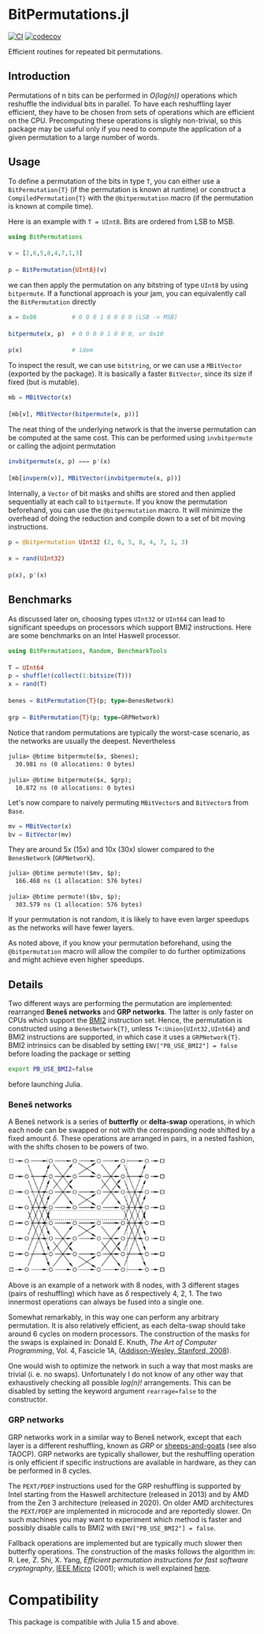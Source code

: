 # BitPermutations.jl
[![CI][ci-img]][ci-url]
[![codecov][codecov-img]][codecov-url]

[ci-img]: https://github.com/giacomogiudice/BitPermutations.jl/workflows/CI/badge.svg
[ci-url]: https://github.com/giacomogiudice/BitPermutations.jl/actions?query=workflow%3ACI

[codecov-img]: https://codecov.io/gh/giacomogiudice/BitPermutations.jl/branch/master/graph/badge.svg?token=G71Y9FQH6K
[codecov-url]: https://codecov.io/gh/giacomogiudice/BitPermutations.jl?token=G71Y9FQH6K

Efficient routines for repeated bit permutations.

## Introduction
Permutations of n bits can be performed in *O(log(n))* operations which reshuffle the individual bits in parallel.
To have each reshuffling layer efficient, they have to be chosen from sets of operations which are efficient on the CPU.
Precomputing these operations is slighly non-trivial, so this package may be useful only if you need to compute the application of a given permutation to a large number of words.

## Usage
To define a permutation of the bits in type `T`, you can either use a `BitPermutation{T}` (if the permutation is known at runtime) or construct a `CompiledPermutation{T}` with the `@bitpermutation` macro (if the permutation is known at compile time).

Here is an example with `T = UInt8`.
Bits are ordered from LSB to MSB.
```julia
using BitPermutations

v = [2,6,5,8,4,7,1,3]

p = BitPermutation{UInt8}(v)
```
we can then apply the permutation on any bitstring of type `UInt8` by using `bitpermute`.
If a functional approach is your jam, you can equivalently call the `BitPermutation` directly
```julia
x = 0x08          # 0 0 0 1 0 0 0 0 (LSB -> MSB)

bitpermute(x, p)  # 0 0 0 0 1 0 0 0, or 0x10

p(x)              # idem
```

To inspect the result, we can use `bitstring`, or we can use a `MBitVector` (exported by the package).
It is basically a faster `BitVector`, since its size if fixed (but is mutable).
```julia
mb = MBitVector(x)

[mb[v], MBitVector(bitpermute(x, p))]
```

The neat thing of the underlying network is that the inverse permutation can be computed at the same cost.
This can be performed using `invbitpermute` or calling the adjoint permutation
```julia
invbitpermute(x, p) === p'(x)

[mb[invperm(v)], MBitVector(invbitpermute(x, p))]
```

Internally, a `Vector` of bit masks and shifts are stored and then applied sequentially at each call to `bitpermute`.
If you know the permutation beforehand, you can use the `@bitpermutation` macro.
It will minimize the overhead of doing the reduction and compile down to a set of bit moving instructions.
```julia
p = @bitpermutation UInt32 (2, 6, 5, 8, 4, 7, 1, 3)

x = rand(UInt32)

p(x), p'(x)
```

## Benchmarks
As discussed later on, choosing types `UInt32` or `UInt64` can lead to significant speedups on processors which support BMI2 instructions.
Here are some benchmarks on an Intel Haswell processor.
```julia
using BitPermutations, Random, BenchmarkTools

T = UInt64
p = shuffle!(collect(1:bitsize(T)))
x = rand(T)

benes = BitPermutation{T}(p; type=BenesNetwork)

grp = BitPermutation{T}(p; type=GRPNetwork)
```
Notice that random permutations are typically the worst-case scenario, as the networks are usually the deepest.
Nevertheless
```
julia> @btime bitpermute($x, $benes);
  30.981 ns (0 allocations: 0 bytes)

julia> @btime bitpermute($x, $grp);
  10.872 ns (0 allocations: 0 bytes)
```
Let's now compare to naively permuting `MBitVector`s and `BitVector`s from `Base`.
```julia 
mv = MBitVector(x)
bv = BitVector(mv)
```
They are around 5x (15x) and 10x (30x) slower compared to the `BenesNetwork` (`GRPNetwork`). 
```
julia> @btime permute!($mv, $p);
  166.468 ns (1 allocation: 576 bytes)

julia> @btime permute!($bv, $p);
  303.579 ns (1 allocation: 576 bytes) 
```
If your permutation is not random, it is likely to have even larger speedups as the networks will have fewer layers.

As noted above, if you know your permutation beforehand, using the `@bitpermutation` macro will allow the compiler to do further optimizations and might achieve even higher speedups.

## Details
Two different ways are performing the permutation are implemented: rearranged **Beneš networks** and **GRP networks**.
The latter is only faster on CPUs which support the [BMI2](https://en.wikipedia.org/wiki/X86_Bit_manipulation_instruction_set) instruction set.
Hence, the permutation is constructed using a `BenesNetwork{T}`, unless `T<:Union{UInt32,UInt64}` and BMI2 instructions are supported, in which case it uses a `GRPNetwork{T}`.
BMI2 intrinsics can be disabled by setting `ENV["PB_USE_BMI2"] = false` before loading the package or setting
```bash
export PB_USE_BMI2=false
```
before launching Julia.

### Beneš networks
A Beneš network is a series of **butterfly** or **delta-swap** operations, in which each node can be swapped or not with the corresponding node shifted by a fixed amount *δ*.
These operations are arranged in pairs, in a nested fashion, with the shifts chosen to be powers of two.

<img src="./network.png" alt="Beneš network" width=320/>

Above is an example of a network with 8 nodes, with 3 different stages (pairs of reshuffling) which have as *δ* respectively 4, 2, 1.
The two innermost operations can always be fused into a single one.

Somewhat remarkably, in this way one can perform any arbitrary permutation.
It is also relatively efficient, as each delta-swap should take around 6 cycles on modern processors.
The construction of the masks for the swaps is explained in: Donald E. Knuth, *The Art of Computer Programming*, Vol. 4, Fascicle 1A, ([Addison-Wesley, Stanford, 2008](https://www-cs-faculty.stanford.edu/~knuth/taocp.html)).

One would wish to optimize the network in such a way that most masks are trivial (i. e. no swaps).
Unfortunately I do not know of any other way that exhaustively checking all possible *log(n)!* arrangements.
This can be disabled by setting the keyword argument `rearrage=false` to the constructor.

### GRP networks
GRP networks work in a similar way to Beneš network, except that each layer is a different reshuffling, known as *GRP* or [sheeps-and-goats](https://programming.sirrida.de/bit_perm.html#sag) (see also TAOCP).
GRP networks are typically shallower, but the reshuffling operation is only efficient if specific instructions are available in hardware, as they can be performed in 8 cycles.

The `PEXT/PDEP` instructions used for the GRP reshuffling is supported by Intel starting from the Haswell architecture (released in 2013) and by AMD from the Zen 3 architecture (released in 2020).
On older AMD architectures the `PEXT/PDEP` are implemented in microcode and are reportedly slower.
On such machines you may want to experiment which method is faster and possibly disable calls to BMI2 with `ENV["PB_USE_BMI2"] = false`.

Fallback operations are implemented but are typically much slower then butterfly operations.
The construction of the masks follows the algorithm in: R. Lee, Z. Shi, X. Yang, *Efficient permutation instructions for fast software cryptography*, [IEEE Micro](https://doi.org/10.1109/40.977759) (2001); which is well explained [here](https://programming.sirrida.de/bit_perm.html#lee_sag).

# Compatibility
This package is compatible with Julia 1.5 and above.
